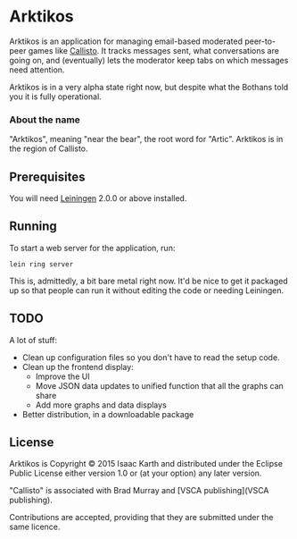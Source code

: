 # Arktikos

Arktikos is an application for managing email-based moderated peer-to-peer games like [Callisto](http://www.vsca.ca/Callisto/). It tracks messages sent, what conversations are going on, and (eventually) lets the moderator keep tabs on which messages need attention.

Arktikos is in a very alpha state right now, but despite what the Bothans told you it is fully operational.

### About the name
"Arktikos", meaning "near the bear", the root word for "Artic". Arktikos is in the region of Callisto.

## Prerequisites

You will need [Leiningen][] 2.0.0 or above installed.

[leiningen]: https://github.com/technomancy/leiningen

## Running

To start a web server for the application, run:

    lein ring server

This is, admittedly, a bit bare metal right now. It'd be nice to get it packaged up so that people can run it without editing the code or needing Leiningen.


## TODO

A lot of stuff:

* Clean up configuration files so you don't have to read the setup code.
* Clean up the frontend display:
  * Improve the UI
  * Move JSON data updates to unified function that all the graphs can share
  * Add more graphs and data displays
* Better distribution, in a downloadable package

## License

Arktikos is Copyright © 2015 Isaac Karth and distributed under the Eclipse Public License either version 1.0 or (at your option) any later version.

"Callisto" is associated with Brad Murray and [VSCA publishing](VSCA publishing).

Contributions are accepted, providing that they are submitted under the same licence.
